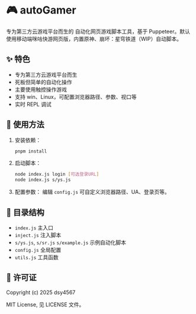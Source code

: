 # 🎮 autoGamer

专为第三方云游戏平台而生的 自动化网页游戏脚本工具，基于 Puppeteer。默认使用移动端咪咕快游网页版，内置原神、崩坏：星穹铁道（WIP）自动脚本。

## ✨ 特色
- 专为第三方云游戏平台而生
- 死板但简单的自动化操作
- 主要使用触控操作游戏
- 支持 win、Linux，可配置浏览器路径、参数、视口等
- 实时 REPL 调试

## 🚀 使用方法

1. 安装依赖：
   ```bash
   pnpm install
   ```
2. 启动脚本：
   ```bash
   node index.js login [可选登录URL]
   node index.js s/ys.js
   ```
3. 配置参数：
   编辑 `config.js` 可自定义浏览器路径、UA、登录页等。

## 📁 目录结构
- `index.js`         主入口
- `inject.js`        注入脚本
- `s/ys.js`, `s/sr.js` `s/example.js` 示例自动化脚本
- `config.js`        全局配置
- `utils.js`         工具函数

## 📄 许可证

Copyright (c) 2025 dsy4567

MIT License, 见 LICENSE 文件。
